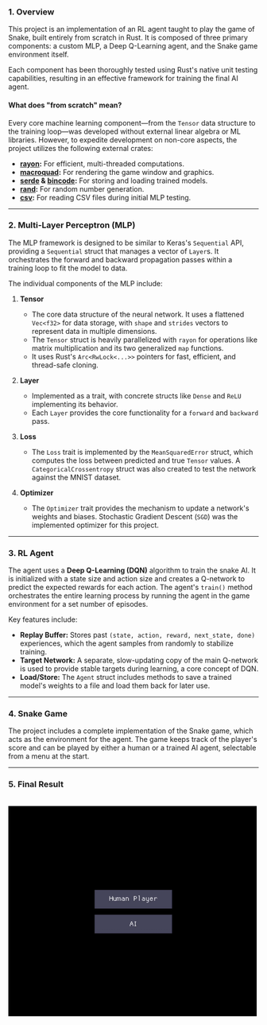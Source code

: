 ### 1. Overview

This project is an implementation of an RL agent taught to play the game of Snake, built entirely from scratch in Rust. It is composed of three primary components: a custom MLP, a Deep Q-Learning agent, and the Snake game environment itself.

Each component has been thoroughly tested using Rust's native unit testing capabilities, resulting in an effective framework for training the final AI agent.

#### What does "from scratch" mean?

Every core machine learning component—from the `Tensor` data structure to the training loop—was developed without external linear algebra or ML libraries. However, to expedite development on non-core aspects, the project utilizes the following external crates:

* **[rayon](https://docs.rs/rayon/latest/rayon/):** For efficient, multi-threaded computations.
* **[macroquad](https://macroquad.rs/):** For rendering the game window and graphics.
* **[serde](https://serde.rs/) & [bincode](https://docs.rs/bincode/latest/bincode/):** For storing and loading trained models.
* **[rand](https://docs.rs/rand/latest/rand/):** For random number generation.
* **[csv](https://docs.rs/csv/latest/csv/):** For reading CSV files during initial MLP testing.

---

### 2. Multi-Layer Perceptron (MLP)

The MLP framework is designed to be similar to Keras's `Sequential` API, providing a `Sequential` struct that manages a vector of `Layer`s. It orchestrates the forward and backward propagation passes within a training loop to fit the model to data.

The individual components of the MLP include:

1.  **Tensor**
    * The core data structure of the neural network. It uses a flattened `Vec<f32>` for data storage, with `shape` and `strides` vectors to represent data in multiple dimensions.
    * The `Tensor` struct is heavily parallelized with `rayon` for operations like matrix multiplication and its two generalized `map` functions.
    * It uses Rust's `Arc<RwLock<...>>` pointers for fast, efficient, and thread-safe cloning.

2.  **Layer**
    * Implemented as a trait, with concrete structs like `Dense` and `ReLU` implementing its behavior.
    * Each `Layer` provides the core functionality for a `forward` and `backward` pass.

3.  **Loss**
    * The `Loss` trait is implemented by the `MeanSquaredError` struct, which computes the loss between predicted and true `Tensor` values. A `CategoricalCrossentropy` struct was also created to test the network against the MNIST dataset.

4.  **Optimizer**
    * The `Optimizer` trait provides the mechanism to update a network's weights and biases. Stochastic Gradient Descent (`SGD`) was the implemented optimizer for this project.

---

### 3. RL Agent

The agent uses a **Deep Q-Learning (DQN)** algorithm to train the snake AI. It is initialized with a state size and action size and creates a Q-network to predict the expected rewards for each action. The agent's `train()` method orchestrates the entire learning process by running the agent in the game environment for a set number of episodes.

Key features include:

* **Replay Buffer:** Stores past `(state, action, reward, next_state, done)` experiences, which the agent samples from randomly to stabilize training.
* **Target Network:** A separate, slow-updating copy of the main Q-network is used to provide stable targets during learning, a core concept of DQN.
* **Load/Store:** The `Agent` struct includes methods to save a trained model's weights to a file and load them back for later use.

---

### 4. Snake Game

The project includes a complete implementation of the Snake game, which acts as the environment for the agent. The game keeps track of the player's score and can be played by either a human or a trained AI agent, selectable from a menu at the start.

---

### 5. Final Result

<br>
<img src="snake_ai_demo.gif" alt="Snake AI Demo" width="500"/>
